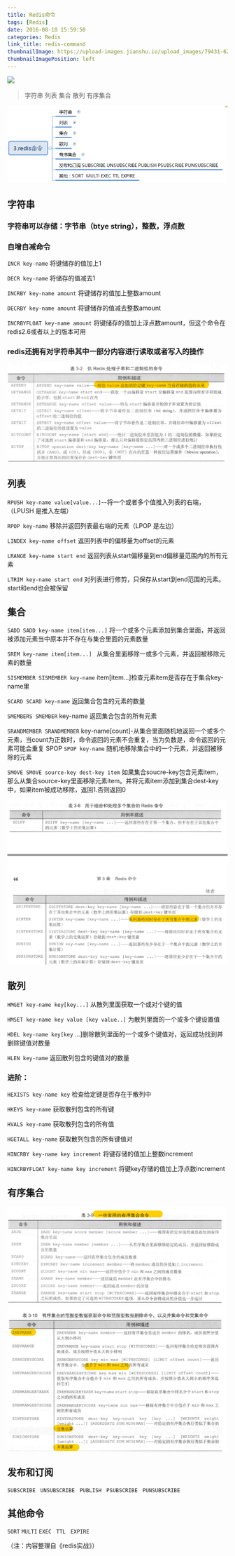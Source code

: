 ```yaml
---
title: Redis命令
tags: [Redis]
date: 2016-08-18 15:59:50
categories: Redis
link_title: redis-command
thumbnailImage: https://upload-images.jianshu.io/upload_images/79431-62f90e62a67ab070.png?imageMogr2/auto-orient/strip%7CimageView2/2/w/244/format/webp
thumbnailImagePosition: left
---
```

<!-- toc -->
<!-- more -->
![](https://upload-images.jianshu.io/upload_images/79431-62f90e62a67ab070.png?imageMogr2/auto-orient/strip%7CimageView2/2/w/244/format/webp)


>字符串 列表 集合 散列 有序集合


![01](redis-command/00.png)

## 字符串
### 字符串可以存储：字节串（btye string），整数，浮点数

### 自增自减命令
`INCR key-name` 将键储存的值加上1 

`DECR key-name` 将储存的值减去1 

`INCRBY key-name amount`          将键储存的值加上整数amount 

`DECRBY key-name amount`               将键储存的值减去整数amount         

`INCRBYFLOAT key-name amount` 将键储存的值加上浮点数amount，但这个命令在redis2.6或者以上的版本可用

### redis还拥有对字符串其中一部分内容进行读取或者写入的操作
![01](redis-command/01.png)
 
## 列表
`RPUSH key-name value[value...]`--将一个或者多个值推入列表的右端，（LPUSH 是推入左端） 

`RPOP key-name` 移除并返回列表最右端的元素（LPOP 是左边） 

`LINDEX key-name offset` 返回列表中的偏移量为offset的元素

`LRANGE key-name start end` 返回列表从start偏移量到end偏移量范围内的所有元素

`LTRIM key-name start end` 对列表进行修剪，只保存从start到end范围的元素。start和end也会被保留

## 集合
`SADD SADD key-name item[item...]` 将一个或多个元素添加到集合里面，并返回被添加元素当中原本并不存在与集合里面的元素数量  

`SREM key-name item[item...] ` 从集合里面移除一或多个元素，并返回被移除元素的数量 

`SISMEMBER SISMEMBER key-name` item[item...]检查元素item是否存在于集合key-name里  

`SCARD SCARD key-name` 返回集合包含的元素的数量 

`SMEMBERS SMEMBER` 
key-name 返回集合包含的所有元素 

`SRANDMEMBER SRANDMEMBER` key-name[count]-从集合里面随机地返回一个或多个元素，当count为正数时，命令返回的元素不会重复，当为负数是，命令返回的元素可能会重复 SPOP 
`SPOP key-name` 随机地移除集合中的一个元素，并返回被移除的元素 

`SMOVE SMOVE source-key dest-key item` 如果集合soucre-key包含元素item，那么从集合source-key里面移除元素item。并将元素item添加到集合dest-key中，如果item被成功移除，返回1.否则返回0

![02](redis-command/02.png)

## 散列
`HMGET key-name key[key...]` 从散列里面获取一个或对个键的值 

`HMSET key-name key value [key value..]` 为散列里面的一个或多个键设置值 

`HDEL key-name key[key` ...]删除散列里面的一个或多个键值对，返回成功找到并删除键值对数量 

`HLEN key-name` 
返回散列包含的键值对的数量  

### 进阶：
`HEXISTS key-name key` 检查给定键是否存在于散列中 

`HKEYS key-name` 
获取散列包含的所有键 

`HVALS key-name`
获取散列包含的所有值 

`HGETALL key-name` 
获取散列包含的所有键值对 

`HINCRBY key-name key increment` 将键存储的值加上整数increment 

`HINCRBYFLOAT key-name key increment` 将键key存储的值加上浮点数increment

## 有序集合
![03](redis-command/03.png)
![04](redis-command/04.png)

## 发布和订阅
`SUBSCRIBE `
`UNSUBSCRIBE `
`PUBLISH `
`PSUBSCRIBE `
`PUNSUBSCRIBE`

## 其他命令
`SORT`
`MULTI`
`EXEC `
`TTL `
`EXPIRE`

（注：内容整理自《redis实战》）